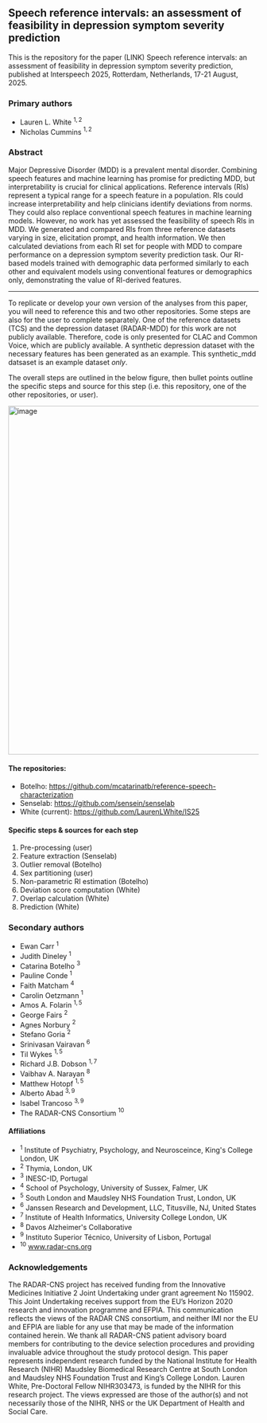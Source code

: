 ## Speech reference intervals: an assessment of feasibility in depression symptom severity prediction
This is the repository for the paper (LINK) Speech reference intervals: an assessment of feasibility in depression symptom severity prediction, published at Interspeech 2025, Rotterdam, Netherlands, 17-21 August, 2025.

### Primary authors
- Lauren L. White $^{1, 2}$
- Nicholas Cummins $^{1, 2}$

### Abstract 
Major Depressive Disorder (MDD) is a prevalent mental disorder. Combining speech features and machine learning has promise for predicting MDD, but interpretability is crucial for clinical applications. Reference intervals (RIs) represent a typical range for a speech feature in a population. RIs could increase interpretability and help clinicians identify deviations from norms. They could also replace conventional speech features in machine learning models. However, no work has yet assessed the feasibility of speech RIs in MDD. We generated and compared RIs from three reference datasets varying in size, elicitation prompt, and health information. We then calculated deviations from each RI set for people with MDD to compare performance on a depression symptom severity prediction task. Our RI-based models trained with demographic data performed similarly to each other and equivalent models using conventional features or demographics only, demonstrating the value of RI-derived features.

------

To replicate or develop your own version of the analyses from this paper, you will need to reference this and two other repositories. Some steps are also for the user to complete separately. One of the reference datasets (TCS) and the depression dataset (RADAR-MDD) for this work are not publicly available. Therefore, code is only presented for CLAC and Common Voice, which are publicly available. A synthetic depression dataset with the necessary features has been generated as an example. This synthetic_mdd datsaset is an example dataset _only_. 

The overall steps are outlined in the below figure, then bullet points outline the specific steps and source for this step (i.e. this repository, one of the other repositories, or user).

<img width="700" alt="image" src="https://github.com/user-attachments/assets/9fe3a2f6-b6e0-4a4e-88a2-47afaf88ad0b" />

#### The repositories:
- Botelho: https://github.com/mcatarinatb/reference-speech-characterization
- Senselab: https://github.com/sensein/senselab
- White (current): https://github.com/LaurenLWhite/IS25

#### Specific steps & sources for each step
1. Pre-processing (user)
2. Feature extraction (Senselab)
3. Outlier removal (Botelho)
4. Sex partitioning (user)
5. Non-parametric RI estimation (Botelho)
6. Deviation score computation (White)
7. Overlap calculation (White)
8. Prediction (White)


### Secondary authors
- Ewan Carr $^{1}$
- Judith Dineley $^{1}$
- Catarina Botelho $^{3}$
- Pauline Conde $^{1}$
- Faith Matcham $^{4}$
- Carolin Oetzmann $^{1}$
- Amos A. Folarin $^{1, 5}$
- George Fairs $^{2}$
- Agnes Norbury $^{2}$
- Stefano Goria $^{2}$
- Srinivasan Vairavan $^{6}$
- Til Wykes $^{1, 5}$
- Richard J.B. Dobson $^{1, 7}$
- Vaibhav A. Narayan $^{8}$
- Matthew Hotopf $^{1, 5}$
- Alberto Abad $^{3, 9}$
- Isabel Trancoso $^{3, 9}$
- The RADAR-CNS Consortium $^{10}$

#### Affiliations
- $^{1}$ Institute of Psychiatry, Psychology, and Neurosceince, King's College London, UK
- $^{2}$ Thymia, London, UK
- $^{3}$ INESC-ID, Portugal
- $^{4}$ School of Psychology, University of Sussex, Falmer, UK
- $^{5}$ South London and Maudsley NHS Foundation Trust, London, UK
- $^{6}$ Janssen Research and Development, LLC, Titusville, NJ, United States
- $^{7}$ Institute of Health Informatics, University College London, UK
- $^{8}$ Davos Alzheimer's Collaborative
- $^{9}$ Instituto Superior Técnico, University of Lisbon, Portugal
- $^{10}$ www.radar-cns.org



### Acknowledgements
The RADAR-CNS project has received funding from the Innovative Medicines Initiative 2 Joint Undertaking under grant agreement No 115902. This Joint Undertaking receives support from the EU’s Horizon 2020 research and innovation programme and EFPIA. This communication reflects the views of the RADAR CNS consortium, and neither IMI nor the EU and EFPIA are liable for any use that may be made of the information contained herein. We thank all RADAR-CNS patient advisory board members for contributing to the device selection procedures and providing invaluable advice throughout the study protocol design. This paper represents independent research funded by the National Institute for Health Research (NIHR) Maudsley Biomedical Research Centre at South London and Maudsley NHS Foundation Trust and King’s College London. Lauren White, Pre-Doctoral Fellow NIHR303473, is funded by the NIHR for this research project. The views expressed are those of the author(s) and not necessarily those of the NIHR, NHS or the UK Department of Health and Social Care.

